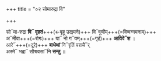 +++
title = "०२ सोमारुद्रा वि"

+++

सो᳓मा-रुद्रा **वि᳓ वृहतं**+++(←वृहू उद्यमने)+++ वि᳓षूचीम्+++(=विष्वग्गमनाम्)+++  
अ᳓मीवा+++(=रोगः)+++ या᳓ नो ग᳓यम्+++(=गृहं)+++ **आविवे᳓श** ।  
आरे᳓+++(=दूरे)+++ **बाधेथां** नि᳓रृतिं पराचै᳓र्  
अस्मे᳓ भद्रा᳓ सौश्रवसा᳓नि **सन्तु** ॥
